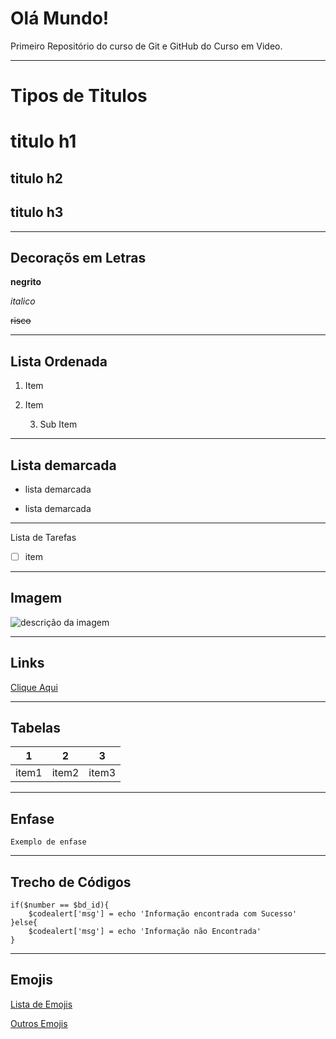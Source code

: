 # Olá Mundo!
 Primeiro Repositório do curso de Git e GitHub do Curso em Video.
***
# Tipos de Titulos

# titulo h1
## titulo h2
## titulo h3
*** 
## Decoraçõs em Letras
__negrito__

*italico*

~~risco~~
***
## Lista Ordenada
1. Item

2. Item

   3. Sub Item

***
## Lista demarcada

* lista demarcada
- lista demarcada

***
Lista de Tarefas
- [ ] item

***
## Imagem

![descrição da imagem](https://hackernoon.com/hn-images/1*24z2ltDIcYvnUOrwnlSWpQ.jpeg)

***
## Links
[Clique Aqui](https://mhpinformatica.netlify.app/)

***
## Tabelas

1 | 2 | 3
---|---|---
item1 | item2 | item3

***
## Enfase
`Exemplo de enfase`

***
## Trecho de Códigos

```
if($number == $bd_id){
    $codealert['msg'] = echo 'Informação encontrada com Sucesso'
}else{
    $codealert['msg'] = echo 'Informação não Encontrada'
}
```

***
## Emojis
[Lista de Emojis](https://gist.github.com/rxaviers/7360908)

[Outros Emojis](https://emojipedia.org/)
